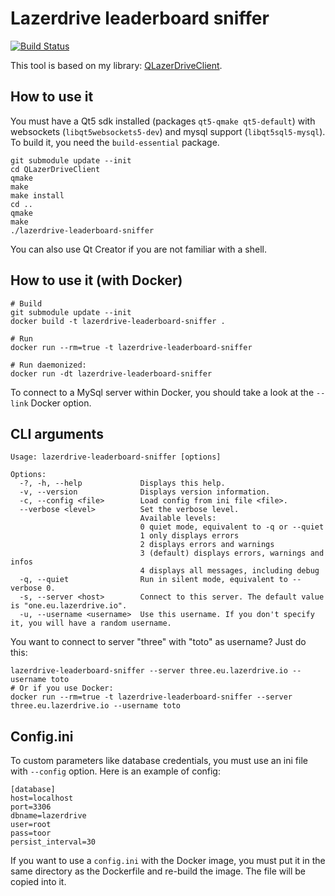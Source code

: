 # Lazerdrive leaderboard sniffer

[![Build Status](https://travis-ci.org/vdechenaux/lazerdrive-leaderboard-sniffer.svg?branch=master)](https://travis-ci.org/vdechenaux/lazerdrive-leaderboard-sniffer)

This tool is based on my library: [QLazerDriveClient](https://github.com/vdechenaux/QLazerDriveClient).

## How to use it

You must have a Qt5 sdk installed (packages `qt5-qmake qt5-default`) with websockets (`libqt5websockets5-dev`) and mysql support (`libqt5sql5-mysql`). To build it, you need the `build-essential` package.
```
git submodule update --init
cd QLazerDriveClient
qmake
make
make install
cd ..
qmake
make
./lazerdrive-leaderboard-sniffer
```
You can also use Qt Creator if you are not familiar with a shell.

## How to use it (with Docker)

```
# Build
git submodule update --init
docker build -t lazerdrive-leaderboard-sniffer .

# Run
docker run --rm=true -t lazerdrive-leaderboard-sniffer

# Run daemonized:
docker run -dt lazerdrive-leaderboard-sniffer
```

To connect to a MySql server within Docker, you should take a look at the `--link` Docker option.

## CLI arguments
```
Usage: lazerdrive-leaderboard-sniffer [options]

Options:
  -?, -h, --help             Displays this help.
  -v, --version              Displays version information.
  -c, --config <file>        Load config from ini file <file>.
  --verbose <level>          Set the verbose level.
                             Available levels:
                             0 quiet mode, equivalent to -q or --quiet
                             1 only displays errors
                             2 displays errors and warnings
                             3 (default) displays errors, warnings and infos
                             4 displays all messages, including debug
  -q, --quiet                Run in silent mode, equivalent to --verbose 0.
  -s, --server <host>        Connect to this server. The default value is "one.eu.lazerdrive.io".
  -u, --username <username>  Use this username. If you don't specify it, you will have a random username.
```

You want to connect to server "three" with "toto" as username? Just do this:
```
lazerdrive-leaderboard-sniffer --server three.eu.lazerdrive.io --username toto
# Or if you use Docker:
docker run --rm=true -t lazerdrive-leaderboard-sniffer --server three.eu.lazerdrive.io --username toto
```
## Config.ini
To custom parameters like database credentials, you must use an ini file with `--config` option.
Here is an example of config:
```
[database]
host=localhost
port=3306
dbname=lazerdrive
user=root
pass=toor
persist_interval=30
```

If you want to use a `config.ini` with the Docker image, you must put it in the same directory as the Dockerfile and re-build the image. The file will be copied into it.
